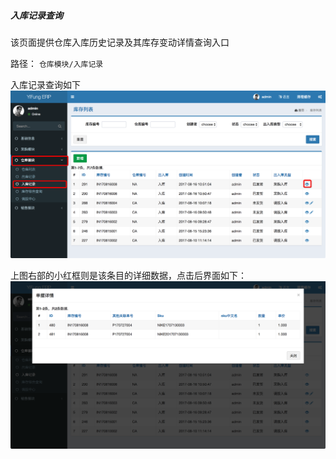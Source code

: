 ##### 入库记录查询

该页面提供仓库入库历史记录及其库存变动详情查询入口

路径： `仓库模块/入库记录`

入库记录查询如下
![入库记录查询](../img/inventory-in.png "入库记录查询")

上图右部的小红框则是该条目的详细数据，点击后界面如下：
![入库记录详情](../img/inventory-in-detail.png "入库记录详情")